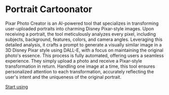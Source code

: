 # Portrait Cartoonator

Pixar Photo Creator is an AI-powered tool that specializes in transforming user-uploaded portraits into charming Disney Pixar-style images. Upon receiving a portrait, the tool meticulously analyzes every pixel, including subjects, background, features, colors, and camera angles. Leveraging this detailed analysis, it crafts a prompt to generate a visually similar image in a 3D Disney Pixar style using DALL-E, with a focus on maintaining the original photo's essence. This process is fully automated, offering users a seamless experience. They simply upload a photo and receive a Pixar-style transformation in return. Handling one image at a time, this tool ensures personalized attention to each transformation, accurately reflecting the user's intent and the uniqueness of the original portrait.

[Start using](https://chat.openai.com/g/g-BVAcMP7wX)